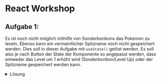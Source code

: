 
# React Workshop

## Aufgabe 1:
Es ist noch nicht möglich mithilfe von Sonderbonbons das Pokemon zu leveln. Ebenso kann ein vermeintlicher Spitzname
noch nicht gespeichert werden. Dies soll in dieser Aufgabe mit `useState()` gelöst werden.
Es soll also je nach Button der State der Komponente so angepasst werden, dass entweder das Level um 1 erhöht wird 
(Sonderbonbon/Level Up) oder der Spitzname gespeichert werden kann.

<details>
  <summary> Lösung </summary>

<p>

MyPokemonDetails.tsx
```tsx
...
setPokemon((prevState) => {
    const newState = { ...prevState, level: ++prevState.level };
    return newState;
});
...
setPokemon((prevState) => {
    const newState = { ...prevState, nickname: nickname };
    setEditNicknameMode(false);
    return newState;
});
...

```
</p>
</details>
